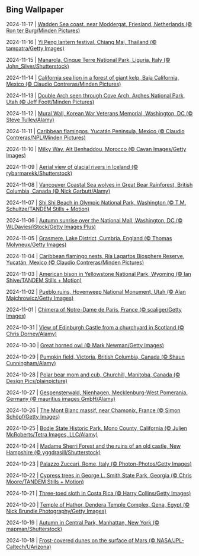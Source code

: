 ## Bing Wallpaper
2024-11-17 | [Wadden Sea coast, near Moddergat, Friesland, Netherlands (© Ron ter Burg/Minden Pictures)](./wallpaper/2024-11-17.jpg) 

2024-11-16 | [Yi Peng lantern festival, Chiang Mai, Thailand (© tampatra/Getty Images)](./wallpaper/2024-11-16.jpg) 

2024-11-15 | [Manarola, Cinque Terre National Park, Liguria, Italy (© John_Silver/Shutterstock)](./wallpaper/2024-11-15.jpg) 

2024-11-14 | [California sea lion in a forest of giant kelp, Baja California, Mexico (© Claudio Contreras/Minden Pictures)](./wallpaper/2024-11-14.jpg) 

2024-11-13 | [Double Arch seen through Cove Arch, Arches National Park, Utah (© Jeff Foott/Minden Pictures)](./wallpaper/2024-11-13.jpg) 

2024-11-12 | [Mural Wall, Korean War Veterans Memorial, Washington, DC (© Steve Tulley/Alamy)](./wallpaper/2024-11-12.jpg) 

2024-11-11 | [Caribbean flamingos, Yucatán Peninsula, Mexico (© Claudio Contreras/NPL/Minden Pictures)](./wallpaper/2024-11-11.jpg) 

2024-11-10 | [Milky Way, Aït Benhaddou, Morocco (© Cavan Images/Getty Images)](./wallpaper/2024-11-10.jpg) 

2024-11-09 | [Aerial view of glacial rivers in Iceland (© rybarmarekk/Shutterstock)](./wallpaper/2024-11-09.jpg) 

2024-11-08 | [Vancouver Coastal Sea wolves in Great Bear Rainforest, British Columbia, Canada (© Nick Garbutt/Alamy)](./wallpaper/2024-11-08.jpg) 

2024-11-07 | [Shi Shi Beach in Olympic National Park, Washington (© T.M. Schultze/TANDEM Stills + Motion)](./wallpaper/2024-11-07.jpg) 

2024-11-06 | [Autumn sunrise over the National Mall, Washington, DC (© WLDavies/iStock/Getty Images Plus)](./wallpaper/2024-11-06.jpg) 

2024-11-05 | [Grasmere, Lake District, Cumbria, England (© Thomas Molyneux/Getty Images)](./wallpaper/2024-11-05.jpg) 

2024-11-04 | [Caribbean flamingo nests, Ría Lagartos Biosphere Reserve, Yucatán, Mexico (© Claudio Contreras/Minden Pictures)](./wallpaper/2024-11-04.jpg) 

2024-11-03 | [American bison in Yellowstone National Park, Wyoming (© Ian Shive/TANDEM Stills + Motion)](./wallpaper/2024-11-03.jpg) 

2024-11-02 | [Pueblo ruins, Hovenweep National Monument, Utah (© Alan Majchrowicz/Getty Images)](./wallpaper/2024-11-02.jpg) 

2024-11-01 | [Chimera of Notre-Dame de Paris, France (© scaliger/Getty Images)](./wallpaper/2024-11-01.jpg) 

2024-10-31 | [View of Edinburgh Castle from a churchyard in Scotland (© Chris Dorney/Alamy)](./wallpaper/2024-10-31.jpg) 

2024-10-30 | [Great horned owl (© Mark Newman/Getty Images)](./wallpaper/2024-10-30.jpg) 

2024-10-29 | [Pumpkin field, Victoria, British Columbia, Canada (© Shaun Cunningham/Alamy)](./wallpaper/2024-10-29.jpg) 

2024-10-28 | [Polar bear mom and cub, Churchill, Manitoba, Canada (© Design Pics/plainpicture)](./wallpaper/2024-10-28.jpg) 

2024-10-27 | [Gespensterwald, Nienhagen, Mecklenburg-West Pomerania, Germany (© mauritius images GmbH/Alamy)](./wallpaper/2024-10-27.jpg) 

2024-10-26 | [The Mont Blanc massif, near Chamonix, France (© Simon Schöpf/Getty Images)](./wallpaper/2024-10-26.jpg) 

2024-10-25 | [Bodie State Historic Park, Mono County, California (© Julien McRoberts/Tetra Images, LLC/Alamy)](./wallpaper/2024-10-25.jpg) 

2024-10-24 | [Madame Sherri Forest and the ruins of an old castle, New Hampshire (© yggdrasill/Shutterstock)](./wallpaper/2024-10-24.jpg) 

2024-10-23 | [Palazzo Zuccari, Rome, Italy (© Photon-Photos/Getty Images)](./wallpaper/2024-10-23.jpg) 

2024-10-22 | [Cypress trees in George L. Smith State Park, Georgia (© Chris Moore/TANDEM Stills + Motion)](./wallpaper/2024-10-22.jpg) 

2024-10-21 | [Three-toed sloth in Costa Rica (© Harry Collins/Getty Images)](./wallpaper/2024-10-21.jpg) 

2024-10-20 | [Temple of Hathor, Dendera Temple Complex, Qena, Egypt (© Nick Brundle Photography/Getty Images)](./wallpaper/2024-10-20.jpg) 

2024-10-19 | [Autumn in Central Park, Manhattan, New York (© mapman/Shutterstock)](./wallpaper/2024-10-19.jpg) 

2024-10-18 | [Frost-covered dunes on the surface of Mars (© NASA/JPL-Caltech/UArizona)](./wallpaper/2024-10-18.jpg) 

